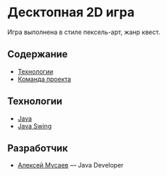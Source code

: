 # Десктопная 2D игра
Игра выполнена в стиле пексель-арт, жанр квест.

## Содержание
- [Технологии](#технологии)
- [Команда проекта](#разработчик)

## Технологии
- [Java](https://www.java.com/ru/)
- [Java Swing](https://docs.oracle.com/javase/tutorial/uiswing/)

## Разработчик

- [Алексей Мусаев](https://t.me/axel_27) — Java Developer
